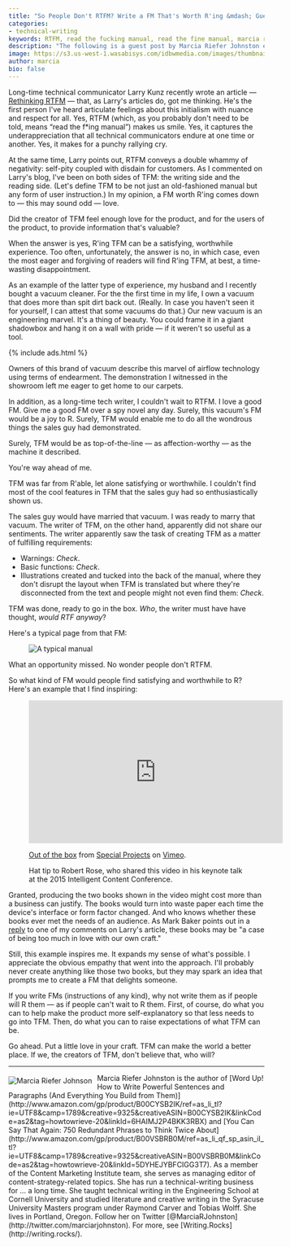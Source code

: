 ```yaml
---
title: "So People Don't RTFM? Write a FM That's Worth R'ing &mdash; Guest post by Marcia Riefer Johnston"
categories:
- technical-writing
keywords: RTFM, read the fucking manual, read the fine manual, marcia riefer johnston, larry kunz
description: "The following is a guest post by Marcia Riefer Johnston exploring an alternative view towards the RTFM argument. In this post, Marcia argues that it's the writer's care and interest in the product and users that leads to producing help content worth reading versus content that is mechanical, dry, and lifeless."
image: https://s3.us-west-1.wasabisys.com/idbwmedia.com/images/thumbnails/marciar.png
author: marcia
bio: false
---
```


Long-time technical communicator Larry Kunz recently wrote an article &mdash; [Rethinking RTFM](https://larrykunz.wordpress.com/2016/02/22/rethinking-rtfm/) &mdash; that, as Larry's articles do, got me thinking. He's the first person I've heard articulate feelings about this initialism with nuance and respect for all. Yes, RTFM (which, as you probably don't need to be told,  means “read the f*ing manual”) makes us smile. Yes, it captures the underappreciation that all technical communicators endure at one time or another. Yes, it makes for a punchy rallying cry.

At the same time, Larry points out, RTFM conveys a double whammy of negativity: self-pity coupled with disdain for customers. As I commented on Larry's blog, I've been on both sides of TFM: the writing side and the reading side. (Let's define TFM to be not just an old-fashioned manual but any form of user instruction.) In my opinion, a FM worth R'ing comes down to &mdash; this may sound odd &mdash; love.

Did the creator of TFM feel enough love for the product, and for the users of the product, to provide information that's valuable?

When the answer is yes, R'ing TFM can be a satisfying, worthwhile experience. Too often, unfortunately, the answer is no, in which case, even the most eager and forgiving of readers will find R'ing TFM, at best, a time-wasting disappointment.

As an example of the latter type of experience, my husband and I recently bought a vacuum cleaner. For the the first time in my life, I own a vacuum that does more than spit dirt back out. (Really. In case you haven't seen it for yourself, I can attest that some vacuums do that.) Our new vacuum is an engineering marvel. It's a thing of beauty. You could frame it in a giant shadowbox and hang it on a wall with pride &mdash; if it weren't so useful as a tool.

{% include ads.html %}

Owners of this brand of vacuum describe this marvel of airflow technology using terms of endearment. The demonstration I witnessed in the showroom left me eager to get home to our carpets.

In addition, as a long-time tech writer, I couldn't wait to RTFM. I love a good FM. Give me a good FM over a spy novel any day. Surely, this vacuum's FM would be a joy to R. Surely, TFM would enable me to do all the wondrous things the sales guy had demonstrated.

Surely, TFM would be as top-of-the-line &mdash; as affection-worthy &mdash; as the machine it described.

You're way ahead of me.

TFM was far from R'able, let alone satisfying or worthwhile. I couldn't find most of the cool features in TFM that the sales guy had so enthusiastically shown us.

The sales guy would have married that vacuum. I was ready to marry that vacuum. The writer of TFM, on the other hand, apparently did not share our sentiments. The writer apparently saw the task of creating TFM as a matter of fulfilling requirements:

* Warnings: *Check*.
* Basic functions: *Check*.  
* Illustrations created and tucked into the back of the manual, where they don't disrupt the layout when TFM is translated but where they're disconnected from the text and people might not even find them: *Check*.

TFM was done, ready to go in the box. *Who*, the writer must have have thought, *would RTF anyway*?

Here's a typical page from that FM:

<figure><img src="{{ "https://s3.us-west-1.wasabisys.com/idbwmedia.com/images/typicalpage.png" | prepend: site.baseurl }}" alt="A typical manual" /></figure>

What an opportunity missed. No wonder people don't RTFM.

So what kind of FM would people find satisfying and worthwhile to R? Here's an example that I find inspiring:

<figure><iframe src="https://player.vimeo.com/video/26489936?title=0&byline=0&portrait=0" width="500" height="281" frameborder="0" webkitallowfullscreen mozallowfullscreen allowfullscreen></iframe>
<p><a href="https://vimeo.com/26489936">Out of the box</a> from <a href="https://vimeo.com/specialp">Special Projects</a> on <a href="https://vimeo.com">Vimeo</a>.</p><figcaption>Hat tip to Robert Rose, who shared this video in his keynote talk at the 2015 Intelligent Content Conference.</figcaption></figure>

Granted, producing the two books shown in the video might cost more than a business can justify. The books would turn into waste paper each time the device's interface or form factor changed. And who knows whether these books ever met the needs of an audience. As Mark Baker points out in a [reply](https://larrykunz.wordpress.com/2016/02/22/rethinking-rtfm/) to one of my comments on Larry's article, these books may be "a case of being too much in love with our own craft."

Still, this example inspires me. It expands my sense of what's possible. I appreciate the obvious empathy that went into the approach. I'll probably never create anything like those two books, but they may spark an idea that prompts me to create a FM that delights someone.

If you write FMs (instructions of any kind), why not write them as if people will R them &mdash; as if people can't wait to R them. First, of course, do what you can to help make the product more self-explanatory so that less needs to go into TFM. Then, do what you can to raise expectations of what TFM can be.

Go ahead. Put a little love in your craft. TFM can make the world a better place. If we, the creators of TFM, don't believe that, who will?

<hr />
<img src="{{ "https://s3.us-west-1.wasabisys.com/idbwmedia.com/images/marciar.png" | prepend: site.baseurl }}" alt="Marcia Riefer Johnson" style="float: left; padding-right:10px; padding-top:0px; margin-top:5px;" />Marcia Riefer Johnston is the author of [Word Up! How to Write Powerful Sentences and Paragraphs (And Everything You Build from Them)](http://www.amazon.com/gp/product/B00CYSB2IK/ref=as_li_tl?ie=UTF8&camp=1789&creative=9325&creativeASIN=B00CYSB2IK&linkCode=as2&tag=howtowrieve-20&linkId=6HAIMJ2P4BKK3RBX) and [You Can Say That Again: 750 Redundant Phrases to Think Twice About](http://www.amazon.com/gp/product/B00VSBRB0M/ref=as_li_qf_sp_asin_il_tl?ie=UTF8&camp=1789&creative=9325&creativeASIN=B00VSBRB0M&linkCode=as2&tag=howtowrieve-20&linkId=5DYHEJYBFCIGG3T7). As a member of the Content Marketing Institute team, she serves as managing editor of content-strategy-related topics. She has run a technical-writing business for … a long time. She taught technical writing in the Engineering School at Cornell University and studied literature and creative writing in the Syracuse University Masters program under Raymond Carver and Tobias Wolff. She lives in Portland, Oregon. Follow her on Twitter [@MarciaRJohnston](http://twitter.com/marciarjohnston). For more, see [Writing.Rocks](http://writing.rocks/).
